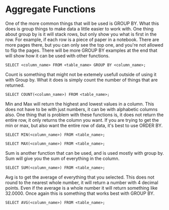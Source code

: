 # Aggregate Functions

One of the more common things that will be used is GROUP BY. What this does is group things to make data a little easier to work with. One thing about group by is it will stack rows, but only show you what is first in the row. For example, if each row is a piece of paper in a notebook. There are more pages there, but you can only see the top one, and you're not allowed to flip the pages. There will be more GROUP BY examples at the end that will show how it can be used with other functions.

`SELECT <column_name> FROM <table_name> GROUP BY <column_name>;`

Count is something that might not be extemely usefull outside of using it with Group by. What it does is simply count the number of things that are returned.

`SELECT COUNT(<column_name>) FROM <table_name>;`

Min and Max will return the highest and lowest values in a column. This does not have to be with just numbers, it can be with alphabetic columns also. One thing that is problem with these functions is, it does not return the entire row, it only returns the column you want. If you are trying to get the min or max, but also want the entire row of data, it's best to use ORDER BY.

`SELECT MIN(<column_name>) FROM <table_name>;`

`SELECT MAX(<column_name>) FROM <table_name>;`

Sum is another function that can be used, and is used mostly with group by. Sum will give you the sum of everything in the column.

`SELECT SUM(<column_name>) FROM <table_name>;`

Avg is to get the average of everything that you selected. This does not round to the nearest whole number, it will return a number with 4 decimal points. Even if the average is a whole number it will return something like 32.0000. Once again this is something that works best with GROUP BY.

`SELECT AVG(<column_name>) FROM <table_name>;`

